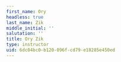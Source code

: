 ```yaml
---
first_name: Ory
headless: true
last_name: Zik
middle_initial: ''
salutation: ''
title: Ory Zik
type: instructor
uid: 6dc04bc0-b120-096f-cd79-e18285e450ed
---
```

